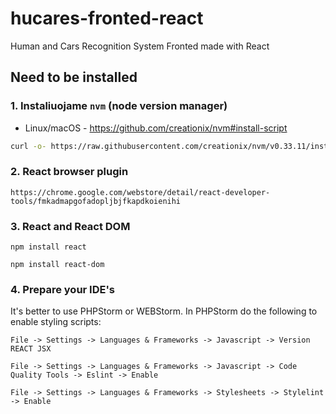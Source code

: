 # hucares-fronted-react
Human and Cars Recognition System Fronted made with React

## Need to be installed

### 1. Instaliuojame `nvm` (node version manager)
* Linux/macOS - https://github.com/creationix/nvm#install-script
```sh
curl -o- https://raw.githubusercontent.com/creationix/nvm/v0.33.11/install.sh | bash
```

### 2. React browser plugin
```
https://chrome.google.com/webstore/detail/react-developer-tools/fmkadmapgofadopljbjfkapdkoienihi
```

### 3. React and React DOM
```
npm install react
```
```
npm install react-dom
```

### 4. Prepare your IDE's

It's better to use PHPStorm or WEBStorm.
In PHPStorm do the following to enable styling scripts:
```
File -> Settings -> Languages & Frameworks -> Javascript -> Version REACT JSX
```

```
File -> Settings -> Languages & Frameworks -> Javascript -> Code Quality Tools -> Eslint -> Enable
```

```
File -> Settings -> Languages & Frameworks -> Stylesheets -> Stylelint -> Enable
```